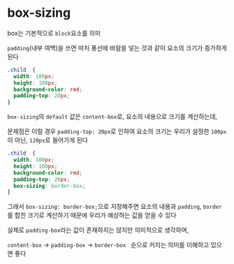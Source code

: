 # **box-sizing**

box는 기본적으로 `block`요소를 의미

`padding`(내부 여백)을 쓰면 마치 풍선에 바람을 넣는 것과 같이 요소의 크기가 증가하게 된다

```css
.child  {
  width: 100px;
  height: 100px;
  background-color: red;
  padding-top: 20px;
}
```

`box-sizing`의 `default` 값은 `content-box`로, 요소의 내용으로 크기를 계산하는데, 

문제점은 이럴 경우 `padding-top: 20px`로 인하여 요소의 크기는 우리가 설정한 `100px`이 아닌, `120px`로 들어가게 된다

```css
.child  {
  width: 100px;
  height: 100px;
  background-color: red;
  padding-top: 20px;
  box-sizing: border-box;
}
```

그래서 `box-sizing: border-box;`으로 지정해주면 요소의 내용과 `padding`, `border`를 합친 크기로 계산하기 때문에 우리가 예상하는 값을 얻을 수 있다

실제로 `padding-box`라는 값이 존재하지는 않지만 의미적으로 생각하며,

`content-box` -> `padding-box` -> `border-box ` 순으로 커지는 의미를 이해하고 있으면 좋다